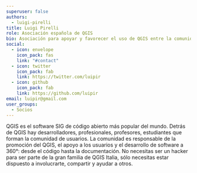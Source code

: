 ```yaml
---
superuser: false
authors:
  - luigi-pirelli
title: Luigi Pirelli
role: Asociación española de QGIS
bio: Asociación para apoyar y favorecer el uso de QGIS entre la comunidad española.
social:
  - icon: envelope
    icon_pack: fas
    link: "#contact"
  - icon: twitter
    icon_pack: fab
    link: https://twitter.com/luipir
  - icon: github
    icon_pack: fab
    link: https://github.com/luipir
email: luipir@gmail.com
user_groups:
  - Socios
---
```


QGIS es el software SIG de código abierto más popular del mundo. Detrás de QGIS hay desarrolladores, profesionales, profesores, estudiantes que forman la comunidad de usuarios. La comunidad es responsable de la promoción del QGIS, el apoyo a los usuarios y el desarrollo de software a 360°: desde el código hasta la documentación. No necesitas ser un hacker para ser parte de la gran familia de QGIS Italia, sólo necesitas estar dispuesto a involucrarte, compartir y ayudar a otros.
